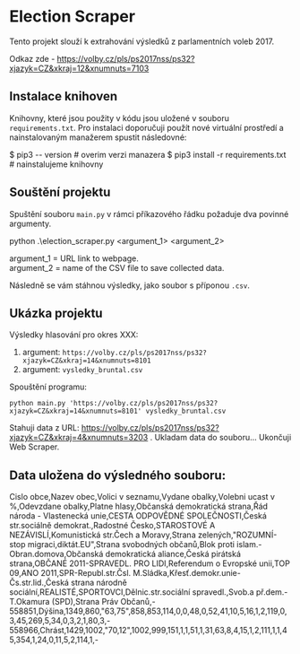 # Election Scraper

Tento projekt slouží k extrahování výsledků z parlamentních voleb 2017.

Odkaz zde - https://volby.cz/pls/ps2017nss/ps32?xjazyk=CZ&xkraj=12&xnumnuts=7103

## Instalace knihoven

Knihovny, které jsou použity v kódu jsou uložené v souboru ```requirements.txt```. 
Pro instalaci doporučuji použít nové virtuální prostředí a nainstalovaným manažerem spustit následovné:

$ pip3 -- version                       # overim verzi manazera
$ pip3 install -r requirements.txt      # nainstalujeme knihovny


## Souštění projektu

Spuštění souboru ```main.py``` v rámci příkazového řádku požaduje dva povinné argumenty.

python .\election_scraper.py <argument_1> <argument_2>

argument_1 = URL link to webpage.  
argument_2 = name of the CSV file to save collected data. 

Následně se vám stáhnou výsledky, jako soubor s příponou ```.csv```.


## Ukázka projektu

Výsledky hlasování pro okres XXX:

1. argument: ```https://volby.cz/pls/ps2017nss/ps32?xjazyk=CZ&xkraj=14&xnumnuts=8101``` 
2. argument: ```vysledky_bruntal.csv```

Spouštění programu:

```python main.py 'https://volby.cz/pls/ps2017nss/ps32?xjazyk=CZ&xkraj=14&xnumnuts=8101' vysledky_bruntal.csv```

Stahuji data z URL: https://volby.cz/pls/ps2017nss/ps32?xjazyk=CZ&xkraj=4&xnumnuts=3203 .
Ukladam data do souboru...
Ukončuji Web Scraper.

## Data uložena do výsledného souboru:

Cislo obce,Nazev obec,Volici v seznamu,Vydane obalky,Volebni ucast v %,Odevzdane obalky,Platne hlasy,Občanská demokratická strana,Řád národa - Vlastenecká unie,CESTA ODPOVĚDNÉ SPOLEČNOSTI,Česká str.sociálně demokrat.,Radostné Česko,STAROSTOVÉ A NEZÁVISLÍ,Komunistická str.Čech a Moravy,Strana zelených,"ROZUMNÍ-stop migraci,diktát.EU",Strana svobodných občanů,Blok proti islam.-Obran.domova,Občanská demokratická aliance,Česká pirátská strana,OBČANÉ 2011-SPRAVEDL. PRO LIDI,Referendum o Evropské unii,TOP 09,ANO 2011,SPR-Republ.str.Čsl. M.Sládka,Křesť.demokr.unie-Čs.str.lid.,Česká strana národně sociální,REALISTÉ,SPORTOVCI,Dělnic.str.sociální spravedl.,Svob.a př.dem.-T.Okamura (SPD),Strana Práv Občanů,-
558851,Dýšina,1349,860,"63,75",858,853,114,0,0,48,0,52,41,10,5,16,1,2,119,0,3,45,269,5,34,0,3,2,1,80,3,-
558966,Chrást,1429,1002,"70,12",1002,999,151,1,1,51,1,31,63,8,4,15,1,2,111,1,1,45,354,1,24,0,11,5,2,114,1,-

